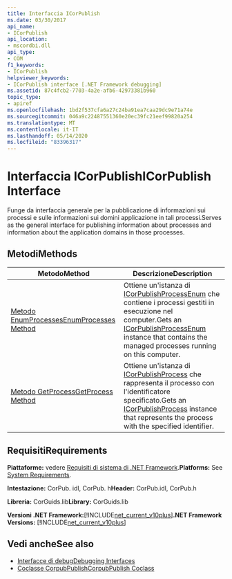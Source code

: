 ```yaml
---
title: Interfaccia ICorPublish
ms.date: 03/30/2017
api_name:
- ICorPublish
api_location:
- mscordbi.dll
api_type:
- COM
f1_keywords:
- ICorPublish
helpviewer_keywords:
- ICorPublish interface [.NET Framework debugging]
ms.assetid: 87c4fcb2-7703-4a2e-afb6-42973381b960
topic_type:
- apiref
ms.openlocfilehash: 1bd2f537cfa6a27c24ba91ea7caa29dc9e71a74e
ms.sourcegitcommit: 046a9c22487551360e20ec39fc21eef99820a254
ms.translationtype: MT
ms.contentlocale: it-IT
ms.lasthandoff: 05/14/2020
ms.locfileid: "83396317"
---
```

# <a name="icorpublish-interface"></a><span data-ttu-id="3918a-102">Interfaccia ICorPublish</span><span class="sxs-lookup"><span data-stu-id="3918a-102">ICorPublish Interface</span></span>
<span data-ttu-id="3918a-103">Funge da interfaccia generale per la pubblicazione di informazioni sui processi e sulle informazioni sui domini applicazione in tali processi.</span><span class="sxs-lookup"><span data-stu-id="3918a-103">Serves as the general interface for publishing information about processes and information about the application domains in those processes.</span></span>  
  
## <a name="methods"></a><span data-ttu-id="3918a-104">Metodi</span><span class="sxs-lookup"><span data-stu-id="3918a-104">Methods</span></span>  
  
|<span data-ttu-id="3918a-105">Metodo</span><span class="sxs-lookup"><span data-stu-id="3918a-105">Method</span></span>|<span data-ttu-id="3918a-106">Descrizione</span><span class="sxs-lookup"><span data-stu-id="3918a-106">Description</span></span>|  
|------------|-----------------|  
|[<span data-ttu-id="3918a-107">Metodo EnumProcesses</span><span class="sxs-lookup"><span data-stu-id="3918a-107">EnumProcesses Method</span></span>](icorpublish-enumprocesses-method.md)|<span data-ttu-id="3918a-108">Ottiene un'istanza di [ICorPublishProcessEnum](icorpublishprocessenum-interface.md) che contiene i processi gestiti in esecuzione nel computer.</span><span class="sxs-lookup"><span data-stu-id="3918a-108">Gets an [ICorPublishProcessEnum](icorpublishprocessenum-interface.md) instance that contains the managed processes running on this computer.</span></span>|  
|[<span data-ttu-id="3918a-109">Metodo GetProcess</span><span class="sxs-lookup"><span data-stu-id="3918a-109">GetProcess Method</span></span>](icorpublish-getprocess-method.md)|<span data-ttu-id="3918a-110">Ottiene un'istanza di [ICorPublishProcess](icorpublishprocess-interface.md) che rappresenta il processo con l'identificatore specificato.</span><span class="sxs-lookup"><span data-stu-id="3918a-110">Gets an [ICorPublishProcess](icorpublishprocess-interface.md) instance that represents the process with the specified identifier.</span></span>|  
  
## <a name="requirements"></a><span data-ttu-id="3918a-111">Requisiti</span><span class="sxs-lookup"><span data-stu-id="3918a-111">Requirements</span></span>  
 <span data-ttu-id="3918a-112">**Piattaforme:** vedere [Requisiti di sistema di .NET Framework](../../get-started/system-requirements.md).</span><span class="sxs-lookup"><span data-stu-id="3918a-112">**Platforms:** See [System Requirements](../../get-started/system-requirements.md).</span></span>  
  
 <span data-ttu-id="3918a-113">**Intestazione:** CorPub. idl, CorPub. h</span><span class="sxs-lookup"><span data-stu-id="3918a-113">**Header:** CorPub.idl, CorPub.h</span></span>  
  
 <span data-ttu-id="3918a-114">**Libreria:** CorGuids.lib</span><span class="sxs-lookup"><span data-stu-id="3918a-114">**Library:** CorGuids.lib</span></span>  
  
 <span data-ttu-id="3918a-115">**Versioni .NET Framework:**[!INCLUDE[net_current_v10plus](../../../../includes/net-current-v10plus-md.md)]</span><span class="sxs-lookup"><span data-stu-id="3918a-115">**.NET Framework Versions:** [!INCLUDE[net_current_v10plus](../../../../includes/net-current-v10plus-md.md)]</span></span>  
  
## <a name="see-also"></a><span data-ttu-id="3918a-116">Vedi anche</span><span class="sxs-lookup"><span data-stu-id="3918a-116">See also</span></span>

- [<span data-ttu-id="3918a-117">Interfacce di debug</span><span class="sxs-lookup"><span data-stu-id="3918a-117">Debugging Interfaces</span></span>](debugging-interfaces.md)
- [<span data-ttu-id="3918a-118">Coclasse CorpubPublish</span><span class="sxs-lookup"><span data-stu-id="3918a-118">CorpubPublish Coclass</span></span>](corpubpublish-coclass.md)
